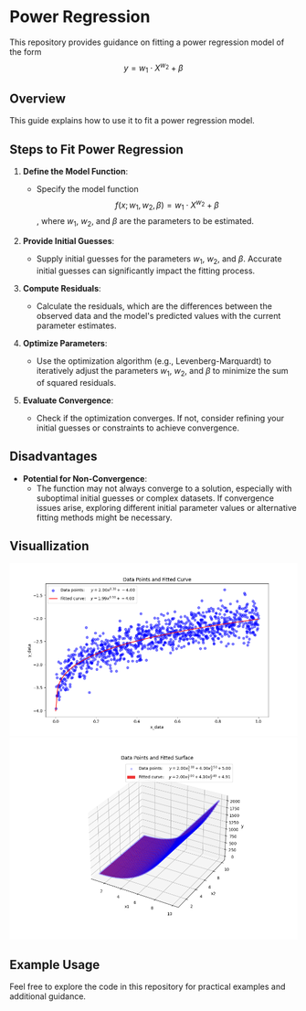 # Power Regression

This repository provides guidance on fitting a power regression model of the form $$y = w_1 \cdot X^{w_2} + \beta$$

## Overview
This guide explains how to use it to fit a power regression model.

## Steps to Fit Power Regression
1. **Define the Model Function**:
   - Specify the model function $$f(x; w_1, w_2, \beta) = w_1 \cdot X^{w_2} + \beta$$, where $w_1$, $w_2$, and $\beta$ are the parameters to be estimated.

2. **Provide Initial Guesses**:
   - Supply initial guesses for the parameters $w_1$, $w_2$, and $\beta$. Accurate initial guesses can significantly impact the fitting process.

3. **Compute Residuals**:
   - Calculate the residuals, which are the differences between the observed data and the model's predicted values with the current parameter estimates.

4. **Optimize Parameters**:
   - Use the optimization algorithm (e.g., Levenberg-Marquardt) to iteratively adjust the parameters $w_1$, $w_2$, and $\beta$ to minimize the sum of squared residuals.

5. **Evaluate Convergence**:
   - Check if the optimization converges. If not, consider refining your initial guesses or constraints to achieve convergence.

## Disadvantages
- **Potential for Non-Convergence**:
  - The function may not always converge to a solution, especially with suboptimal initial guesses or complex datasets. If convergence issues arise, exploring different initial parameter values or alternative fitting methods might be necessary.

## Visuallization
![one feature](figs/one_feature.png)
![two feature](figs/two_feature.png)

## Example Usage
Feel free to explore the code in this repository for practical examples and additional guidance.